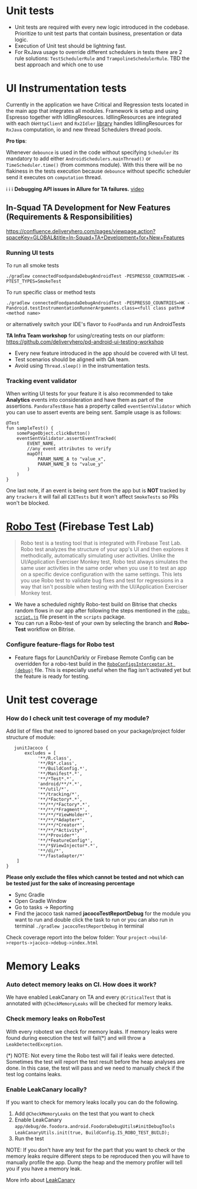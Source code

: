  # Unit tests

* Unit tests are required with every new logic introduced in the codebase. Prioritize to unit test parts that contain business, presentation or data logic.
* Execution of Unit test should be lightning fast.
* For RxJava usage to override different schedulers in tests there are 2 rule solutions: `TestSchedulerRule` and `TrampolineSchedulerRule`. TBD the best approach and which one to use


# UI Instrumentation tests

Currently in the application we have Critical and Regression tests located in the main app that integrates all modules. Framework is setup and using Espresso together with IdllingResources.
IdllingResources are integrated with each `OkHttpClient` and `Rx2Idler` [library](https://github.com/square/RxIdler) handles IdllingResources for `RxJava` computation, io and new thread Schedulers thread pools.

**Pro tips**:

Whenever `debounce` is used in the code without specifying `Scheduler` its mandatory to add either `AndroidSchedulers.mainThread()` or `TimeScheduler.time()` (from commons module). With this there will be no flakiness in the tests execution because `debounce` without specific scheduler send it executes on `computation` thread.

ℹ️ ℹ️ ℹ️ **Debugging API issues in Allure for TA failures.** [video](https://drive.google.com/file/d/166BwlXta0o7PDAAPEILvTOi1e8UHOHoN/view?usp=sharing)

## In-Squad TA Development for New Features (Requirements & Responsibilities)

https://confluence.deliveryhero.com/pages/viewpage.action?spaceKey=GLOBAL&title=In-Squad+TA+Development+for+New+Features

### Running UI tests

To run all smoke tests
```
./gradlew connectedFoodpandaDebugAndroidTest -PESPRESSO_COUNTRIES=HK -PTEST_TYPES=SmokeTest
```
To run specific class or method tests
```
./gradlew connectedFoodpandaDebugAndroidTest -PESPRESSO_COUNTRIES=HK -Pandroid.testInstrumentationRunnerArguments.class=<full class path>#<method name>
```
or alternatively switch your IDE's flavor to `FoodPanda` and run AndroidTests

**TA Infra Team workshop** for using/creating tests on our platform:
https://github.com/deliveryhero/pd-android-ui-testing-workshop

* Every new feature introduced in the app should be covered with UI test.
* Test scenarios should be aligned with QA team.
* Avoid using `Thread.sleep()` in the instrumentation tests.


### Tracking event validator

When writing UI tests for your feature it is also recommended to take **Analytics** events into consideration and have
them as part of the assertions. `PandoraTestBase` has a property called `eventSentValidator` which you can use to assert
events are being sent. Sample usage is as follows:
```
@Test
fun sampleTest() {
    somePageObject.clickButton()
    eventSentValidator.assertEventTracked(
        EVENT_NAME,
        //any event attributes to verify
        mapOf(
            PARAM_NAME_A to "value_x",
            PARAM_NAME_B to "value_y"
        )
    )
}
```
One last note, if an event is being sent from the app but is **NOT** tracked by any `trackers` it will fail all `E2ETests`
but it won't affect `SmokeTests` so PRs won't be blocked.

# [Robo Test](https://firebase.google.com/docs/test-lab/android/robo-ux-test) (Firebase Test Lab)

> Robo test is a testing tool that is integrated with Firebase Test Lab. Robo test analyzes the structure of your app's UI and then explores it methodically, automatically simulating user activities. Unlike the UI/Application Exerciser Monkey test, Robo test always simulates the same user activities in the same order when you use it to test an app on a specific device configuration with the same settings. This lets you use Robo test to validate bug fixes and test for regressions in a way that isn't possible when testing with the UI/Application Exerciser Monkey test.

- We have a scheduled nightly Robo-test build on Bitrise that checks random flows in our app after following the steps mentioned in the [`robo-script.js`](https://github.com/deliveryhero/pd-mob-b2c-android/blob/development/scripts/robo-script.js) file present in the `scripts` package.
- You can run a Robo-test of your own by selecting the branch and **Robo-Test** workflow on Bitrise.

### Configure feature-flags for Robo test

- Feature flags for LaunchDarkly or Firebase Remote Config can be overridden for a robo-test build in the [`RoboConfigsInterceptor.kt (debug)`](https://github.com/deliveryhero/pd-mob-b2c-android/blob/development/configs/src/debug/java/com/deliveryhero/configs/RoboConfigsInterceptor.kt) file. This is especially useful when the flag isn't activated yet but the feature is ready for testing.

# Unit test coverage


### How do I check unit test coverage of my module?


Add list of files that need to ignored based on your package/project folder structure of module:

```
   junitJacoco {
       excludes = [
            '**/R.class',
            '**/R$*.class',
            '**/BuildConfig.*',
            '**/Manifest*.*',
            '**/*Test*.*',
            'android/**/*.*',
            '**/util/*',
            '**/tracking/*',
            '**/*Factory*.*',
            '**/**/*Factory*.*',
            '**/**/*Fragment*',
            '**/**/*ViewHolder*',
            '**/**/*Adapter*',
            '**/**/*Creator*',
            '**/**/*Activity*',
            '**/*Provider*',
            '**/*FeatureConfig*',
            '**/*$ViewInjector*.*',
            '**/di/*',
            '**/fastadapter/*'
    ]
}
```
**Please only exclude the files which cannot be tested and not which can be tested just for the sake of increasing percentage**

* Sync Gradle
* Open Gradle Window
* Go to tasks -> Reporting
* Find the jacoco task named **jacocoTestReportDebug** for the module you want to run and double click the task to run or you can also run in terminal `./gradlew jacocoTestReportDebug` in terminal


Check coverage report into the below folder:
    Your `project->build->reports->jacoco->debug->index.html`

# Memory Leaks

### Auto detect memory leaks on CI. How does it work?

We have enabled LeakCanary on TA and every `@CriticalTest` that is annotated with `@CheckMemoryLeaks` will be checked for memory leaks.

### Check memory leaks on RoboTest

With every robotest we check for memory leaks. If memory leaks were found during execution the test will fail(*) and will throw a `LeakDetectedException`.

(*) NOTE: Not every time the Robo test will fail if leaks were detected. Sometimes the test will report the test result before the heap analyses are done. In this case, the test will pass and we need to manually check if the test log contains leaks.

### Enable LeakCanary locally?

If you want to check for memory leaks locally you can do the following.

1. Add `@CheckMemoryLeaks` on the test that you want to check
2. Enable LeakCanary
`app/debug/de.foodora.android.FoodoraDebugUtils#initDebugTools`
`LeakCanaryUtils.init(true, BuildConfig.IS_ROBO_TEST_BUILD);`
3. Run the test

NOTE: If you don't have any test for the part that you want to check or the memory leaks require different steps to be reproduced then you will have to manually profile the app. Dump the heap and the memory profiler will tell you if you have a memory leak.

More info about [LeakCanary](https://square.github.io/leakcanary/)
